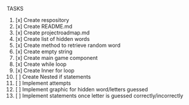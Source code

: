TASKS

1. [x] Create respository
2. [x] Create README.md
3. [x] Create projectroadmap.md
4. [x] Create list of hidden words
5. [x] Create method to retrieve random word
6. [x] Create empty string
7. [x] Create main game component
8. [x] Create while loop 
9. [x] Create Inner for loop
10. [ ] Create Nested if statements
11. [ ] Implement attempts
12. [ ] Implement graphic for hidden word/letters guessed
13. [ ] Implement statements once letter is guessed correctly/incorrectly 

